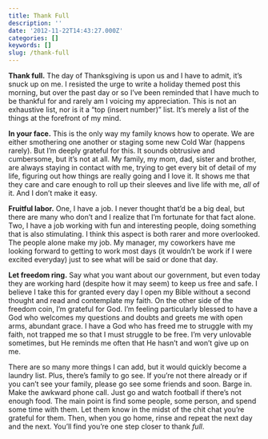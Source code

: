 ```yaml
---
title: Thank Full
description: ''
date: '2012-11-22T14:43:27.000Z'
categories: []
keywords: []
slug: /thank-full
---
```


**Thank full.** The day of Thanksgiving is upon us and I have to admit, it’s snuck up on me. I resisted the urge to write a holiday themed post this morning, but over the past day or so I’ve been reminded that I have much to be thankful for and rarely am I voicing my appreciation. This is not an exhaustive list, nor is it a “top (insert number)” list. It’s merely a list of the things at the forefront of my mind.

**In your face.** This is the only way my family knows how to operate. We are either smothering one another or staging some new Cold War (happens rarely). But I’m deeply grateful for this. It sounds obtrusive and cumbersome, but it’s not at all. My family, my mom, dad, sister and brother, are always staying in contact with me, trying to get every bit of detail of my life, figuring out how things are really going and I love it. It shows me that they care and care enough to roll up their sleeves and live life with me, _all_ of it. And I don’t make it easy.

**Fruitful labor.** One, I have a job. I never thought that’d be a big deal, but there are many who don’t and I realize that I’m fortunate for that fact alone. Two, I have a job working with fun and interesting people, doing something that is also stimulating. I think this aspect is both rarer and more overlooked. The people alone make my job. My manager, my coworkers have me looking forward to getting to work most days (it wouldn’t be work if I were excited everyday) just to see what will be said or done that day.

**Let freedom ring.** Say what you want about our government, but even today they are working hard (despite how it may seem) to keep us free and safe. I believe I take this for granted every day I open my Bible without a second thought and read and contemplate my faith. On the other side of the freedom coin, I’m grateful for God. I’m feeling particularly blessed to have a God who welcomes my questions and doubts and greets me with open arms, abundant grace. I have a God who has freed me to struggle with my faith, not trapped me so that I must struggle to be free. I’m very unlovable sometimes, but He reminds me often that He hasn’t and won’t give up on me.

There are so many more things I can add, but it would quickly become a laundry list. Plus, there’s family to go see. If you’re not there already or if you can’t see your family, please go see some friends and soon. Barge in. Make the awkward phone call. Just go and watch football if there’s not enough food. The main point is find some people, some person, and spend some time with them. Let them know in the midst of the chit chat you’re grateful for them. Then, when you go home, rinse and repeat the next day and the next. You’ll find you’re one step closer to thank _full_.